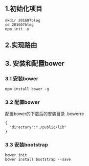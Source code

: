 ## 1.初始化项目
```
mkdir 201607blog 
cd 201607blog
npm init -y
```

## 2.实现路由


## 3. 安装和配置bower
### 3.1 安装bower
```
npm install bower -g
```
### 3.2 配置bower
配置bower的下载后的安装目录 .bowerrc
```
{
  "directory":"./public/lib"
}
```

### 3.3 安装bootstrap
```
bower init
bower install bootstrap --save
```

